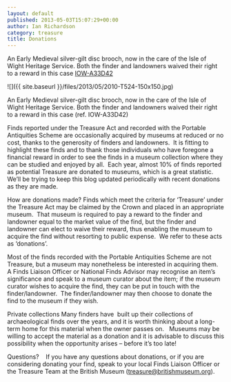 ```yaml
---
layout: default
published: 2013-05-03T15:07:29+00:00
author: Ian Richardson
category: treasure
title: Donations
---
```


An Early Medieval silver-gilt disc brooch, now in the care of the Isle of Wight Heritage Service.  Both the finder and landowners waived their right to a reward in this case [IOW-A33D42](http://finds.org.uk/database/artefacts/record/id/406067)

![]({{ site.baseurl }}/files/2013/05/2010-T524-150x150.jpg)

An Early Medieval silver-gilt disc brooch, now in the care of the Isle of Wight Heritage Service. Both the finder and landowners waived their right to a reward in this case (ref. IOW-A33D42)

Finds reported under the Treasure Act and recorded with the Portable Antiquities Scheme are occasionally acquired by museums at reduced or no cost, thanks to the generosity of finders and landowners.  It is fitting to highlight these finds and to thank those individuals who have foregone a financial reward in order to see the finds in a museum collection where they can be studied and enjoyed by all.  Each year, almost 10% of finds reported as potential Treasure are donated to museums, which is a great statistic. We’ll be trying to keep this blog updated periodically with recent donations as they are made. 

How are donations made?
Finds which meet the criteria for ‘Treasure’ under the Treasure Act may be claimed by the Crown and placed in an appropriate museum.  That museum is required to pay a reward to the finder and landowner equal to the market value of the find, but the finder and landowner can elect to waive their reward, thus enabling the museum to acquire the find without resorting to public expense.  We refer to these acts as ‘donations’. 

Most of the finds recorded with the Portable Antiquities Scheme are not Treasure, but a museum may nonetheless be interested in acquiring them.  A Finds Liaison Officer or National Finds Advisor may recognise an item’s significance and speak to a museum curator about the item; if the museum curator wishes to acquire the find, they can be put in touch with the finder/landowner.  The finder/landowner may then choose to donate the find to the museum if they wish.

Private collections
Many finders have  built up their collections of archaeological finds over the years, and it is worth thinking about a long-term home for this material when the owner passes on.   Museums may be willing to accept the material as a donation and it is advisable to discuss this possibility when the opportunity arises – before it’s too late!   

Questions?   
If you have any questions about donations, or if you are considering donating your find, speak to your local Finds Liaison Officer or the Treasure Team at the British Museum ([treasure@britishmuseum.org](mailto:treasure@britishmuseum.org)).

